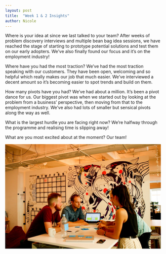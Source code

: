 ```yaml
---
layout: post
title:  "Week 1 & 2 Insights"
author: Nicole
---
```

Where is your idea at since we last talked to your team?
After weeks of problem discovery interviews and multiple bean bag idea sessions, we have reached the stage of starting to prototype potential solutions and test them on our early adopters. We’ve also finally found our focus and it’s on the employment industry!

Where have you had the most traction?
We’ve had the most traction speaking with our customers. They have been open, welcoming and so helpful which really makes our job that much easier. We’ve interviewed a decent amount so it’s becoming easier to spot trends and build on them.

How many pivots have you had?
We’ve had about a million. It’s been a pivot dance for us. Our biggest pivot was when we started out by looking at the problem from a business’ perspective, then moving from that to the employment industry. We’ve also had lots of smaller but sensical pivots along the way as well.

What is the largest hurdle you are facing right now?
We’re halfway through the programme and realising time is slipping away!

What are you most excited about at the moment?
Our team!

![image](/images/projectwork.jpg)